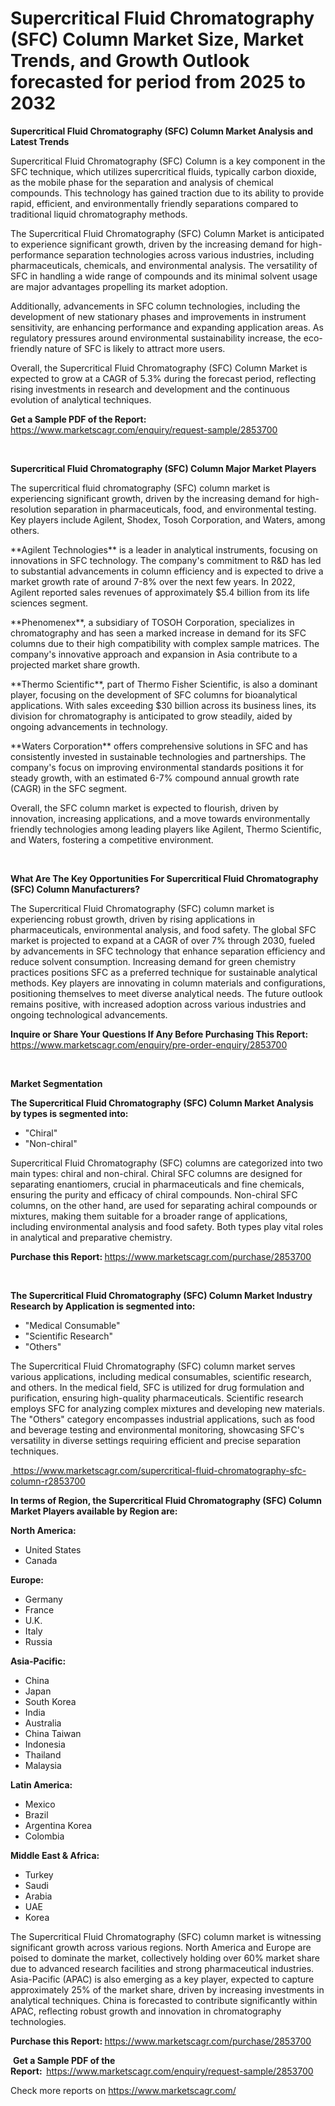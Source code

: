 <p><h1>Supercritical Fluid Chromatography (SFC) Column Market Size, Market Trends, and Growth Outlook forecasted for period from 2025 to 2032</h1></p><p><strong>Supercritical Fluid Chromatography (SFC) Column Market Analysis and Latest Trends</strong></p>
<p><p>Supercritical Fluid Chromatography (SFC) Column is a key component in the SFC technique, which utilizes supercritical fluids, typically carbon dioxide, as the mobile phase for the separation and analysis of chemical compounds. This technology has gained traction due to its ability to provide rapid, efficient, and environmentally friendly separations compared to traditional liquid chromatography methods.</p><p>The Supercritical Fluid Chromatography (SFC) Column Market is anticipated to experience significant growth, driven by the increasing demand for high-performance separation technologies across various industries, including pharmaceuticals, chemicals, and environmental analysis. The versatility of SFC in handling a wide range of compounds and its minimal solvent usage are major advantages propelling its market adoption.</p><p>Additionally, advancements in SFC column technologies, including the development of new stationary phases and improvements in instrument sensitivity, are enhancing performance and expanding application areas. As regulatory pressures around environmental sustainability increase, the eco-friendly nature of SFC is likely to attract more users.</p><p>Overall, the Supercritical Fluid Chromatography (SFC) Column Market is expected to grow at a CAGR of 5.3% during the forecast period, reflecting rising investments in research and development and the continuous evolution of analytical techniques.</p></p>
<p><strong>Get a Sample PDF of the Report:&nbsp;</strong> <a href="https://www.marketscagr.com/enquiry/request-sample/2853700?utm_campaign=2637&utm_medium=2&utm_source=Github&utm_content=ia&utm_term=12032025&utm_id=supercritical-fluid-chromatography-sfc-column">https://www.marketscagr.com/enquiry/request-sample/2853700</a></p>
<p>&nbsp;</p>
<p><strong>Supercritical Fluid Chromatography (SFC) Column Major Market Players</strong></p>
<p><p>The supercritical fluid chromatography (SFC) column market is experiencing significant growth, driven by the increasing demand for high-resolution separation in pharmaceuticals, food, and environmental testing. Key players include Agilent, Shodex, Tosoh Corporation, and Waters, among others.</p><p>**Agilent Technologies** is a leader in analytical instruments, focusing on innovations in SFC technology. The company's commitment to R&D has led to substantial advancements in column efficiency and is expected to drive a market growth rate of around 7-8% over the next few years. In 2022, Agilent reported sales revenues of approximately $5.4 billion from its life sciences segment.</p><p>**Phenomenex**, a subsidiary of TOSOH Corporation, specializes in chromatography and has seen a marked increase in demand for its SFC columns due to their high compatibility with complex sample matrices. The company's innovative approach and expansion in Asia contribute to a projected market share growth. </p><p>**Thermo Scientific**, part of Thermo Fisher Scientific, is also a dominant player, focusing on the development of SFC columns for bioanalytical applications. With sales exceeding $30 billion across its business lines, its division for chromatography is anticipated to grow steadily, aided by ongoing advancements in technology.</p><p>**Waters Corporation** offers comprehensive solutions in SFC and has consistently invested in sustainable technologies and partnerships. The company's focus on improving environmental standards positions it for steady growth, with an estimated 6-7% compound annual growth rate (CAGR) in the SFC segment.</p><p>Overall, the SFC column market is expected to flourish, driven by innovation, increasing applications, and a move towards environmentally friendly technologies among leading players like Agilent, Thermo Scientific, and Waters, fostering a competitive environment.</p></p>
<p>&nbsp;</p>
<p><strong>What Are The Key Opportunities For Supercritical Fluid Chromatography (SFC) Column Manufacturers?</strong></p>
<p><p>The Supercritical Fluid Chromatography (SFC) column market is experiencing robust growth, driven by rising applications in pharmaceuticals, environmental analysis, and food safety. The global SFC market is projected to expand at a CAGR of over 7% through 2030, fueled by advancements in SFC technology that enhance separation efficiency and reduce solvent consumption. Increasing demand for green chemistry practices positions SFC as a preferred technique for sustainable analytical methods. Key players are innovating in column materials and configurations, positioning themselves to meet diverse analytical needs. The future outlook remains positive, with increased adoption across various industries and ongoing technological advancements.</p></p>
<p><strong>Inquire or Share Your Questions If Any Before Purchasing This Report:</strong> <a href="https://www.marketscagr.com/enquiry/pre-order-enquiry/2853700?utm_campaign=2637&utm_medium=2&utm_source=Github&utm_content=ia&utm_term=12032025&utm_id=supercritical-fluid-chromatography-sfc-column">https://www.marketscagr.com/enquiry/pre-order-enquiry/2853700</a></p>
<p>&nbsp;</p>
<p><strong>Market Segmentation</strong></p>
<p><strong>The Supercritical Fluid Chromatography (SFC) Column Market Analysis by types is segmented into:</strong></p>
<p><ul><li>"Chiral"</li><li>"Non-chiral"</li></ul></p>
<p><p>Supercritical Fluid Chromatography (SFC) columns are categorized into two main types: chiral and non-chiral. Chiral SFC columns are designed for separating enantiomers, crucial in pharmaceuticals and fine chemicals, ensuring the purity and efficacy of chiral compounds. Non-chiral SFC columns, on the other hand, are used for separating achiral compounds or mixtures, making them suitable for a broader range of applications, including environmental analysis and food safety. Both types play vital roles in analytical and preparative chemistry.</p></p>
<p><strong>Purchase this Report:&nbsp;</strong><a href="https://www.marketscagr.com/purchase/2853700?utm_campaign=2637&utm_medium=2&utm_source=Github&utm_content=ia&utm_term=12032025&utm_id=supercritical-fluid-chromatography-sfc-column">https://www.marketscagr.com/purchase/2853700</a></p>
<p>&nbsp;</p>
<p><strong>The Supercritical Fluid Chromatography (SFC) Column Market Industry Research by Application is segmented into:</strong></p>
<p><ul><li>"Medical Consumable"</li><li>"Scientific Research"</li><li>"Others"</li></ul></p>
<p><p>The Supercritical Fluid Chromatography (SFC) column market serves various applications, including medical consumables, scientific research, and others. In the medical field, SFC is utilized for drug formulation and purification, ensuring high-quality pharmaceuticals. Scientific research employs SFC for analyzing complex mixtures and developing new materials. The "Others" category encompasses industrial applications, such as food and beverage testing and environmental monitoring, showcasing SFC's versatility in diverse settings requiring efficient and precise separation techniques.</p></p>
<p><a href="https://www.marketscagr.com/supercritical-fluid-chromatography-sfc-column-r2853700?utm_campaign=2637&utm_medium=2&utm_source=Github&utm_content=ia&utm_term=12032025&utm_id=supercritical-fluid-chromatography-sfc-column">&nbsp;https://www.marketscagr.com/supercritical-fluid-chromatography-sfc-column-r2853700</a></p>
<p><strong>In terms of Region, the Supercritical Fluid Chromatography (SFC) Column Market Players available by Region are:</strong></p>
<p>
    <p> <strong> North America: </strong>
        <ul>
            <li>United States</li>
            <li>Canada</li>
        </ul>
        </p> 
    <p> <strong> Europe: </strong>
        <ul>
            <li>Germany</li>
            <li>France</li>
            <li>U.K.</li>
            <li>Italy</li>
            <li>Russia</li>
        </ul>
        </p> 
    <p> <strong> Asia-Pacific: </strong>
        <ul>
            <li>China</li>
            <li>Japan</li>
            <li>South Korea</li>
            <li>India</li>
            <li>Australia</li>
            <li>China Taiwan</li>
            <li>Indonesia</li>
            <li>Thailand</li>
            <li>Malaysia</li>
        </ul>
        </p> 
    <p> <strong> Latin America: </strong>
        <ul>
            <li>Mexico</li>
            <li>Brazil</li>
            <li>Argentina Korea</li>
            <li>Colombia</li>
        </ul>
        </p> 
    <p> <strong> Middle East & Africa: </strong>
        <ul>
            <li>Turkey</li>
            <li>Saudi</li>
            <li>Arabia</li>
            <li>UAE</li>
            <li>Korea</li>
        </ul>
    </p>
    </p>
<p><p>The Supercritical Fluid Chromatography (SFC) column market is witnessing significant growth across various regions. North America and Europe are poised to dominate the market, collectively holding over 60% market share due to advanced research facilities and strong pharmaceutical industries. Asia-Pacific (APAC) is also emerging as a key player, expected to capture approximately 25% of the market share, driven by increasing investments in analytical techniques. China is forecasted to contribute significantly within APAC, reflecting robust growth and innovation in chromatography technologies.</p></p>
<p><strong>Purchase this Report: </strong><a href="https://www.marketscagr.com/purchase/2853700?utm_campaign=2637&utm_medium=2&utm_source=Github&utm_content=ia&utm_term=12032025&utm_id=supercritical-fluid-chromatography-sfc-column">https://www.marketscagr.com/purchase/2853700</a></p>
<p>&nbsp;<strong>Get a Sample PDF of the Report:&nbsp;&nbsp;</strong><a href="https://www.marketscagr.com/enquiry/request-sample/2853700?utm_campaign=2637&utm_medium=2&utm_source=Github&utm_content=ia&utm_term=12032025&utm_id=supercritical-fluid-chromatography-sfc-column">https://www.marketscagr.com/enquiry/request-sample/2853700</a></p>
<p><strong></strong></p>
<p>Check more reports on <a href="https://www.marketscagr.com/?utm_campaign=2637&utm_medium=2&utm_source=Github&utm_content=ia&utm_term=12032025&utm_id=supercritical-fluid-chromatography-sfc-column">https://www.marketscagr.com/</a></p>